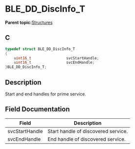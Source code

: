 # BLE\_DD\_DiscInfo\_T

**Parent topic:**[Structures](GUID-B7B198D6-037B-468B-9A14-943F83191073.md)

## C

```c
typedef struct BLE_DD_DiscInfo_T
{
    uint16_t                svcStartHandle;
    uint16_t                svcEndHandle;
}BLE_DD_DiscInfo_T;
```

## Description

Start and end handles for prime service.

## Field Documentation

|Field|Description|
|-----|-----------|
|svcStartHandle|Start handle of discovered service.|
|svcEndHandle|End handle of discovered service.|

